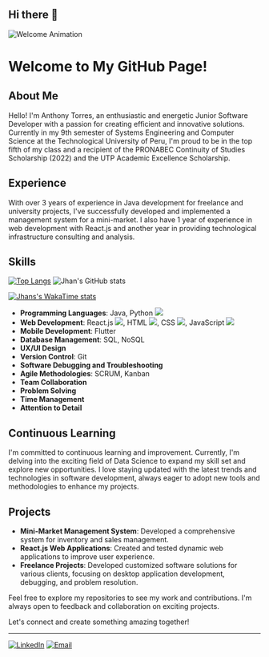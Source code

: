 ## Hi there 👋
<!-- Animación de bienvenida -->
![Welcome Animation](https://github.com/your-username/welcome-animation.gif)

# Welcome to My GitHub Page!

## About Me
Hello! I'm Anthony Torres, an enthusiastic and energetic Junior Software Developer with a passion for creating efficient and innovative solutions. Currently in my 9th semester of Systems Engineering and Computer Science at the Technological University of Peru, I'm proud to be in the top fifth of my class and a recipient of the PRONABEC Continuity of Studies Scholarship (2022) and the UTP Academic Excellence Scholarship.

## Experience
With over 3 years of experience in Java development for freelance and university projects, I've successfully developed and implemented a management system for a mini-market. I also have 1 year of experience in web development with React.js and another year in providing technological infrastructure consulting and analysis.

## Skills


 [![Top Langs](https://github-readme-stats.vercel.app/api/top-langs/?username=Jhan24b&layout=donut)](https://github.com/anuraghazra/github-readme-stats)   ![Jhan's GitHub stats](https://github-readme-stats.vercel.app/api?username=Jhan24b&show_icons=true&theme=radical)

[![Jhans's WakaTime stats](https://github-readme-stats.vercel.app/api/wakatime?username=Jhan24b)](https://github.com/anuraghazra/github-readme-stats)



- **Programming Languages**: Java, Python <img src="{https://img.shields.io/badge/Python-FFD43B?style=for-the-badge&logo=python&logoColor=blue}" />
- **Web Development**: React.js <img src="{https://img.shields.io/badge/React-20232A?style=for-the-badge&logo=react&logoColor=61DAFB
}" />, HTML <img src="{https://img.shields.io/badge/HTML5-E34F26?style=for-the-badge&logo=html5&logoColor=white}" />, CSS <img src="{https://img.shields.io/badge/CSS3-1572B6?style=for-the-badge&logo=css3&logoColor=white}" />, JavaScript <img src="{https://img.shields.io/badge/JavaScript-323330?style=for-the-badge&logo=javascript&logoColor=F7DF1E}" />
- **Mobile Development**: Flutter
- **Database Management**: SQL, NoSQL
- **UX/UI Design**
- **Version Control**: Git
- **Software Debugging and Troubleshooting**
- **Agile Methodologies**: SCRUM, Kanban
- **Team Collaboration**
- **Problem Solving**
- **Time Management**
- **Attention to Detail**

## Continuous Learning
I'm committed to continuous learning and improvement. Currently, I'm delving into the exciting field of Data Science to expand my skill set and explore new opportunities. I love staying updated with the latest trends and technologies in software development, always eager to adopt new tools and methodologies to enhance my projects.

## Projects
- **Mini-Market Management System**: Developed a comprehensive system for inventory and sales management.
- **React.js Web Applications**: Created and tested dynamic web applications to improve user experience.
- **Freelance Projects**: Developed customized software solutions for various clients, focusing on desktop application development, debugging, and problem resolution.

Feel free to explore my repositories to see my work and contributions. I'm always open to feedback and collaboration on exciting projects.

Let's connect and create something amazing together!

---

[![LinkedIn](https://img.shields.io/badge/LinkedIn-Connect-blue)](https://www.linkedin.com/in/anthony-torres-dev)
[![Email](https://img.shields.io/badge/Email-Contact-red)](mailto:jhan24b@gmail.com)
